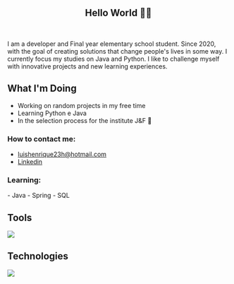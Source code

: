 <h2 align="center">Hello World 👨‍💻</h2>
</br>

  I am a developer and Final year elementary school student. Since 2020, with the goal of creating solutions that change people's lives in some way. I currently focus my studies on Java and Python.
I like to challenge myself with innovative projects and new learning experiences.

## What I'm Doing

- Working on random projects in my free time
- Learning Python e Java
- In the selection process for the institute J&F 🎉
<h3>How to contact me: </h3>

-  luishenrique23h@hotmail.com
-  <a href="https://www.linkedin.com/in/luismede/">Linkedin</a>

<h3>Learning:</h3>
-  Java
-  Spring
-  SQL

## Tools

<a href="https://github.com/luismede"><img src="https://skillicons.dev/icons?i=arduino,postman,git,docker,linux,gitlab,github,vscode"></a>

## Technologies

<a href="https://github.com/luismede"><img src="https://skillicons.dev/icons?i=js,html,css,python,java"></a>




